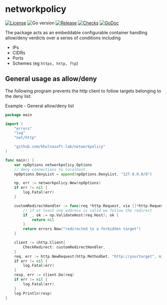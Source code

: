 # networkpolicy

[![License](https://img.shields.io/github/license/khulnasoft-lab/networkpolicy)](LICENSE.md)
![Go version](https://img.shields.io/github/go-mod/go-version/khulnasoft-lab/networkpolicy?filename=go.mod)
[![Release](https://img.shields.io/github/release/khulnasoft-lab/networkpolicy)](https://github.com/khulnasoft-lab/networkpolicy/releases/)
[![Checks](https://github.com/khulnasoft-lab/networkpolicy/actions/workflows/build-test.yml/badge.svg)](https://github.com/khulnasoft-lab/networkpolicy/actions/workflows/build-test.yml)
[![GoDoc](https://pkg.go.dev/badge/khulnasoft-lab/networkpolicy)](https://pkg.go.dev/github.com/khulnasoft-lab/networkpolicy)



The package acts as an embeddable configurable container handling allow/deny verdicts over a series of conditions including
- IPs
- CIDRs
- Ports
- Schemes (eg `https, http, ftp`)

## General usage as allow/deny
The following program prevents the http client to follow targets belonging to the deny list:

Example - General allow/deny list
```go
package main

import (
	"errors"
	"log"
	"net/http"

	"github.com/khulnasoft-lab/networkpolicy"
)

func main() {
	var npOptions networkpolicy.Options
	// deny connections to localhost
	npOptions.DenyList = append(npOptions.DenyList, "127.0.0.0/8")

	np, err := networkpolicy.New(npOptions)
	if err != nil {
		log.Fatal(err)
	}

	customRedirectHandler := func(req *http.Request, via []*http.Request) error {
		// if at least one address is valid we follow the redirect
		if _, ok := np.ValidateHost(req.Host); ok {
			return nil
		}
		return errors.New("redirected to a forbidden target")
	}

	client := &http.Client{
		CheckRedirect: customRedirectHandler,
	}
	req, err := http.NewRequest(http.MethodGet, "http://yourtarget", nil)
	if err != nil {
		log.Fatal(err)
	}
	resp, err := client.Do(req)
	if err != nil {
		log.Fatal(err)
	}
	log.Println(resp)
}
```